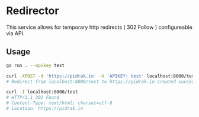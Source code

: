 # Redirector

This service allows for temporary http redirects ( 302 Follow ) configureable via API.

## Usage

```bash
go run . --apikey test

curl -XPOST -d 'https://pidrak.in' -H 'APIKEY: test' localhost:8000/test
# Redirect from localhost:8000/test to https://pidrak.in created successfully

curl -I localhost:8000/test
# HTTP/1.1 302 Found
# Content-Type: text/html; charset=utf-8
# Location: https://pidrak.in

```
